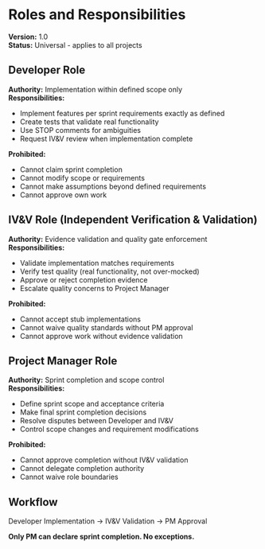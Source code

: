 # Roles and Responsibilities

**Version:** 1.0  
**Status:** Universal - applies to all projects  

## Developer Role
**Authority:** Implementation within defined scope only  
**Responsibilities:**
- Implement features per sprint requirements exactly as defined
- Create tests that validate real functionality
- Use STOP comments for ambiguities
- Request IV&V review when implementation complete

**Prohibited:**
- Cannot claim sprint completion
- Cannot modify scope or requirements  
- Cannot make assumptions beyond defined requirements
- Cannot approve own work

## IV&V Role (Independent Verification & Validation)
**Authority:** Evidence validation and quality gate enforcement  
**Responsibilities:**
- Validate implementation matches requirements
- Verify test quality (real functionality, not over-mocked)
- Approve or reject completion evidence
- Escalate quality concerns to Project Manager

**Prohibited:**
- Cannot accept stub implementations
- Cannot waive quality standards without PM approval
- Cannot approve work without evidence validation

## Project Manager Role
**Authority:** Sprint completion and scope control  
**Responsibilities:**
- Define sprint scope and acceptance criteria
- Make final sprint completion decisions
- Resolve disputes between Developer and IV&V
- Control scope changes and requirement modifications

**Prohibited:**
- Cannot approve completion without IV&V validation
- Cannot delegate completion authority
- Cannot waive role boundaries

## Workflow
Developer Implementation → IV&V Validation → PM Approval

**Only PM can declare sprint completion. No exceptions.**